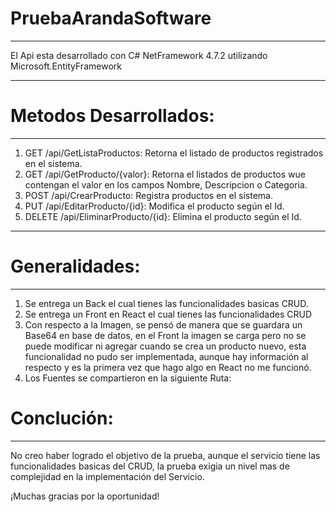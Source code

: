 # PruebaArandaSoftware
***
El Api esta desarrollado con C# NetFramework 4.7.2 utilizando Microsoft.EntityFramework
***
# Metodos Desarrollados:
***
1. GET /api/GetListaProductos: Retorna el listado de productos registrados en el sistema.
2. GET /api/GetProducto/{valor}: Retorna el listados de productos wue contengan el valor en los campos Nombre, Descripcion o Categoria.
3. POST /api/CrearProducto: Registra productos en el sistema.
4. PUT /api/EditarProducto/{id}: Modifica el producto según el Id.
5. DELETE /api/EliminarProducto/{id}: Elimina el producto según el Id.
***
# Generalidades:
***
1. Se entrega un Back el cual tienes las funcionalidades basicas CRUD.
2. Se entrega un Front en React el cual tienes las funcionalidades CRUD
3. Con respecto a la Imagen, se pensó de manera que se guardara un Base64 en base de datos,
   en el Front la imagen se carga pero no se puede modificar ni agregar cuando se crea un
   producto nuevo, esta funcionalidad no pudo ser implementada, aunque hay información al respecto
   y es la primera vez que hago algo en React no me funcionó.
5. Los Fuentes se compartieron en la siguiente Ruta:   
# Conclución:
***
No creo haber logrado el objetivo de la prueba, aunque el servicio tiene las funcionalidades 
basicas del CRUD, la prueba exigia un nivel mas de complejidad en la implementación del Servicio.

¡Muchas gracias por la oportunidad!
